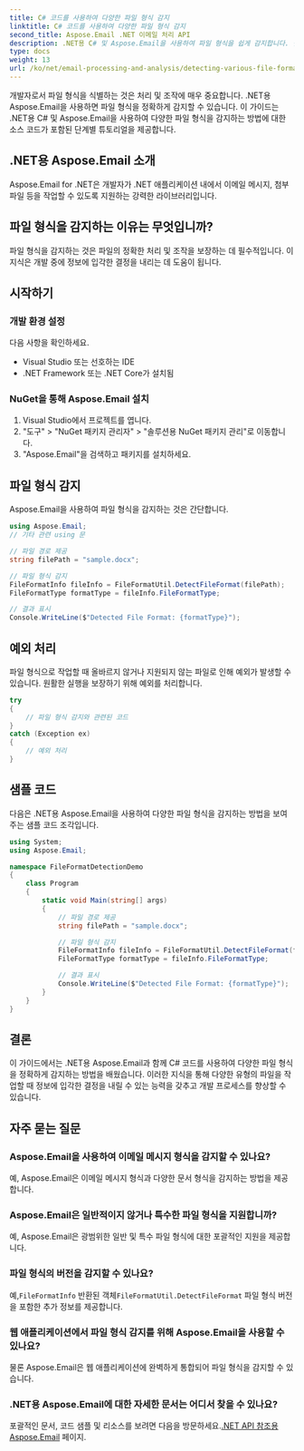 ```yaml
---
title: C# 코드를 사용하여 다양한 파일 형식 감지
linktitle: C# 코드를 사용하여 다양한 파일 형식 감지
second_title: Aspose.Email .NET 이메일 처리 API
description: .NET용 C# 및 Aspose.Email을 사용하여 파일 형식을 쉽게 감지합니다. 단계별 가이드 및 코드 예제. 지금 탐험해보세요!
type: docs
weight: 13
url: /ko/net/email-processing-and-analysis/detecting-various-file-formats-using-csharp-code/
---
```


개발자로서 파일 형식을 식별하는 것은 처리 및 조작에 매우 중요합니다. .NET용 Aspose.Email을 사용하면 파일 형식을 정확하게 감지할 수 있습니다. 이 가이드는 .NET용 C# 및 Aspose.Email을 사용하여 다양한 파일 형식을 감지하는 방법에 대한 소스 코드가 포함된 단계별 튜토리얼을 제공합니다.

## .NET용 Aspose.Email 소개

Aspose.Email for .NET은 개발자가 .NET 애플리케이션 내에서 이메일 메시지, 첨부 파일 등을 작업할 수 있도록 지원하는 강력한 라이브러리입니다.

## 파일 형식을 감지하는 이유는 무엇입니까?

파일 형식을 감지하는 것은 파일의 정확한 처리 및 조작을 보장하는 데 필수적입니다. 이 지식은 개발 중에 정보에 입각한 결정을 내리는 데 도움이 됩니다.

## 시작하기

### 개발 환경 설정

다음 사항을 확인하세요.
- Visual Studio 또는 선호하는 IDE
- .NET Framework 또는 .NET Core가 설치됨

### NuGet을 통해 Aspose.Email 설치

1. Visual Studio에서 프로젝트를 엽니다.
2. "도구" > "NuGet 패키지 관리자" > "솔루션용 NuGet 패키지 관리"로 이동합니다.
3. "Aspose.Email"을 검색하고 패키지를 설치하세요.

## 파일 형식 감지

Aspose.Email을 사용하여 파일 형식을 감지하는 것은 간단합니다.

```csharp
using Aspose.Email;
// 기타 관련 using 문

// 파일 경로 제공
string filePath = "sample.docx";

// 파일 형식 감지
FileFormatInfo fileInfo = FileFormatUtil.DetectFileFormat(filePath);
FileFormatType formatType = fileInfo.FileFormatType;

// 결과 표시
Console.WriteLine($"Detected File Format: {formatType}");
```

## 예외 처리

파일 형식으로 작업할 때 올바르지 않거나 지원되지 않는 파일로 인해 예외가 발생할 수 있습니다. 원활한 실행을 보장하기 위해 예외를 처리합니다.

```csharp
try
{
    // 파일 형식 감지와 관련된 코드
}
catch (Exception ex)
{
    // 예외 처리
}
```

## 샘플 코드

다음은 .NET용 Aspose.Email을 사용하여 다양한 파일 형식을 감지하는 방법을 보여주는 샘플 코드 조각입니다.

```csharp
using System;
using Aspose.Email;

namespace FileFormatDetectionDemo
{
    class Program
    {
        static void Main(string[] args)
        {
            // 파일 경로 제공
            string filePath = "sample.docx";

            // 파일 형식 감지
            FileFormatInfo fileInfo = FileFormatUtil.DetectFileFormat(filePath);
            FileFormatType formatType = fileInfo.FileFormatType;

            // 결과 표시
            Console.WriteLine($"Detected File Format: {formatType}");
        }
    }
}
```

## 결론

이 가이드에서는 .NET용 Aspose.Email과 함께 C# 코드를 사용하여 다양한 파일 형식을 정확하게 감지하는 방법을 배웠습니다. 이러한 지식을 통해 다양한 유형의 파일을 작업할 때 정보에 입각한 결정을 내릴 수 있는 능력을 갖추고 개발 프로세스를 향상할 수 있습니다.

## 자주 묻는 질문

### Aspose.Email을 사용하여 이메일 메시지 형식을 감지할 수 있나요?

예, Aspose.Email은 이메일 메시지 형식과 다양한 문서 형식을 감지하는 방법을 제공합니다.

### Aspose.Email은 일반적이지 않거나 특수한 파일 형식을 지원합니까?

예, Aspose.Email은 광범위한 일반 및 특수 파일 형식에 대한 포괄적인 지원을 제공합니다.

### 파일 형식의 버전을 감지할 수 있나요?

 예,`FileFormatInfo` 반환된 객체`FileFormatUtil.DetectFileFormat` 파일 형식 버전을 포함한 추가 정보를 제공합니다.

### 웹 애플리케이션에서 파일 형식 감지를 위해 Aspose.Email을 사용할 수 있나요?

물론 Aspose.Email은 웹 애플리케이션에 완벽하게 통합되어 파일 형식을 감지할 수 있습니다.

### .NET용 Aspose.Email에 대한 자세한 문서는 어디서 찾을 수 있나요?

 포괄적인 문서, 코드 샘플 및 리소스를 보려면 다음을 방문하세요.[.NET API 참조용 Aspose.Email](https://reference.aspose.com/email/net) 페이지.